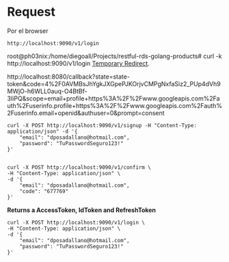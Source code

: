 # Request

Por el browser

    http://localhost:9090/v1/login


root@ph03nix:/home/diegoall/Projects/restful-rds-golang-products# curl -k http://localhost:9090/v1/login
<a href="https://accounts.google.com/o/oauth2/auth?access_type=offline&amp;client_id=89960475367-37h7e26id256t33v5b7p5aho4kbv0gio.apps.googleusercontent.com&amp;redirect_uri=http%3A%2F%2Flocalhost%3A8080%2Fcallback&amp;response_type=code&amp;scope=openid+profile+email&amp;state=state-token">Temporary Redirect</a>.


http://localhost:8080/callback?state=state-token&code=4%2F0AVMBsJhYgkJXGpePJKOrjvCMPgNxfaSiz2_PUp4dVh9MWjO-h6WLL0auq-O4BtBf-3IiPQ&scope=email+profile+https%3A%2F%2Fwww.googleapis.com%2Fauth%2Fuserinfo.profile+https%3A%2F%2Fwww.googleapis.com%2Fauth%2Fuserinfo.email+openid&authuser=0&prompt=consent




    curl -X POST http://localhost:9090/v1/signup -H "Content-Type: application/json" -d '{
        "email": "dposadallano@hotmail.com",
        "password": "TuPasswordSeguro123!"
    }'


    curl -X POST http://localhost:9090/v1/confirm \
    -H "Content-Type: application/json" \
    -d '{
        "email": "dposadallano@hotmail.com",
        "code": "677769"
    }'

**Returns a AccessToken, IdToken and RefreshToken**

    curl -X POST http://localhost:9090/v1/login \
    -H "Content-Type: application/json" \
    -d '{
        "email": "dposadallano@hotmail.com",
        "password": "TuPasswordSeguro123!"
    }'


